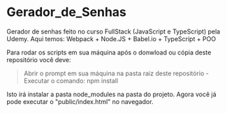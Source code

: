 # Gerador_de_Senhas

Gerador de senhas feito no curso FullStack (JavaScript e TypeScript) pela Udemy.
Aqui temos: Webpack + Node.JS + Babel.io + TypeScript + POO

Para rodar os scripts em sua máquina após o donwload ou cópia deste repositório você deve:

> Abrir o prompt em sua máquina na pasta raiz deste repositório - Executar o comando: npm install

Isto irá instalar a pasta node_modules na pasta do projeto. Agora você já pode executar o "public/index.html" no navegador.
